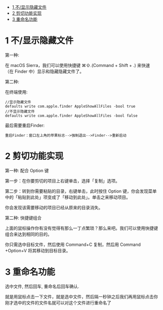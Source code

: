 
<!-- @import "[TOC]" {cmd="toc" depthFrom=1 depthTo=6 orderedList=false} -->

<!-- code_chunk_output -->

* [1 不/显示隐藏文件](#1-不显示隐藏文件)
* [2 剪切功能实现](#2-剪切功能实现)
* [3 重命名功能](#3-重命名功能)

<!-- /code_chunk_output -->

# 1 不/显示隐藏文件

第一种:

在 macOS Sierra，我们可以使用快捷键 ⌘⇧.(Command + Shift + .) 来快速（在 Finder 中）显示和隐藏隐藏文件了。

第二种:

在终端使用:

```
//显示隐藏文件
defaults write com.apple.finder AppleShowAllFiles -bool true
//不显示隐藏文件
defaults write com.apple.finder AppleShowAllFiles -bool false
```

最后需要重启Finder:

```
重启Finder：窗口左上角的苹果标志-->强制退出-->Finder-->重新启动
```

# 2 剪切功能实现

第一种: 配合 Option 键

第一步：在你要剪切的项目上右键单击，选择「复制」选项。

第二步：转到你需要粘贴的目录，右键单击，此时按住 Option 键，你会发现菜单中的「粘贴到此处」项变成了「移动到此处」。单击之来移动项目。

你会发现该需要移动的项目已经从原来的目录消失。

第二种: 快捷键组合

上面的鼠标操作你有没有觉得有那么一丁点繁琐？那么来吧。我们可以使用快捷键组合来达到相同的目的。

你只需选中目标文件，然后使用 Command+C 复制，然后用 Command +Option+V 将其移动到目标目录。

# 3 重命名功能

选中文件, 然后回车, 重命名后回车确认.

就是用鼠标点击一下文件，就是选中文件，然后隔一秒钟之后我们再用鼠标点击你刚才选中的文件的文件名就可以对这个文件进行重命名了